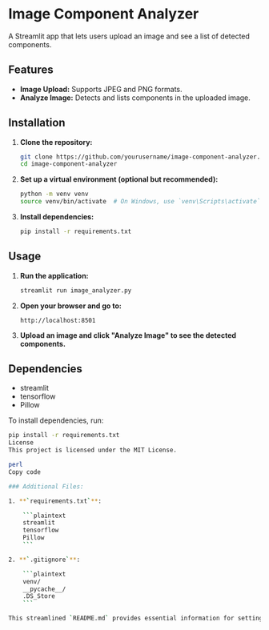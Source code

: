 # Image Component Analyzer

A Streamlit app that lets users upload an image and see a list of detected components.

## Features

- **Image Upload:** Supports JPEG and PNG formats.
- **Analyze Image:** Detects and lists components in the uploaded image.

## Installation

1. **Clone the repository:**

    ```bash
    git clone https://github.com/yourusername/image-component-analyzer.git
    cd image-component-analyzer
    ```

2. **Set up a virtual environment (optional but recommended):**

    ```bash
    python -m venv venv
    source venv/bin/activate  # On Windows, use `venv\Scripts\activate`
    ```

3. **Install dependencies:**

    ```bash
    pip install -r requirements.txt
    ```

## Usage

1. **Run the application:**

    ```bash
    streamlit run image_analyzer.py
    ```

2. **Open your browser and go to:**

    ```
    http://localhost:8501
    ```

3. **Upload an image and click "Analyze Image" to see the detected components.**

## Dependencies

- streamlit
- tensorflow
- Pillow

To install dependencies, run:

```bash
pip install -r requirements.txt
License
This project is licensed under the MIT License.

perl
Copy code

### Additional Files:

1. **`requirements.txt`**:

    ```plaintext
    streamlit
    tensorflow
    Pillow
    ```

2. **`.gitignore`**:

    ```plaintext
    venv/
    __pycache__/
    .DS_Store
    ```

This streamlined `README.md` provides essential information for setting up and running your project
